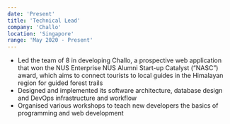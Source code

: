 ```yaml
---
date: 'Present'
title: 'Technical Lead'
company: 'Challo'
location: 'Singapore'
range: 'May 2020 - Present'
---
```


- Led the team of 8 in developing Challo, a prospective web application that won the NUS Enterprise NUS Alumni Start-up Catalyst (“NASC”) award, which aims to connect tourists to local guides in the Himalayan region for guided forest trails
- Designed and implemented its software architecture, database design and DevOps infrastructure and workflow
- Organised various workshops to teach new developers the basics of programming and web development

